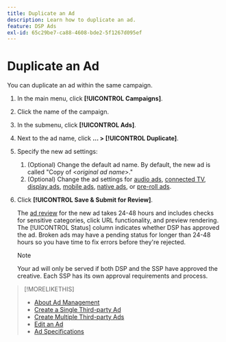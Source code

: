 ```yaml
---
title: Duplicate an Ad
description: Learn how to duplicate an ad.
feature: DSP Ads
exl-id: 65c29be7-ca88-4608-bde2-5f1267d095ef
---
```

# Duplicate an Ad

You can duplicate an ad within the same campaign.

1. In the main menu, click **[!UICONTROL Campaigns]**.
1. Click the name of the campaign.
1. In the submenu, click **[!UICONTROL Ads]**.
1. Next to the ad name, click  **... > [!UICONTROL Duplicate]**.
1. Specify the new ad settings:
    1. (Optional) Change the default ad name. By default, the new ad is called "Copy of \<*original ad name*\>."
    1. (Optional) Change the ad settings for [audio ads](ad-settings-audio.md), [connected TV](ad-settings-connected-tv.md), [display ads](ad-settings-display.md), [mobile ads](ad-settings-mobile.md), [native ads](ad-settings-native.md), or [pre-roll ads](ad-settings-pre-roll.md).
1. Click **[!UICONTROL Save & Submit for Review]**.

   The [ad review](ad-about.md) for the new ad takes 24-48 hours and includes checks for sensitive categories, click URL functionality, and preview rendering. The [!UICONTROL Status] column indicates whether DSP has approved the ad. Broken ads may have a pending status for longer than 24-48 hours so you have time to fix errors before they're rejected.

   >[!NOTE]
   >
   >Your ad will only be served if both DSP and the SSP have approved the creative. Each SSP has its own approval requirements and process.

>[!MORELIKETHIS]
>
>* [About Ad Management](ad-about.md)
>* [Create a Single Third-party Ad](ad-create.md)
>* [Create Multiple Third-party Ads](ad-create-multiple.md)
>* [Edit an Ad](ad-edit.md)
>* [Ad Specifications](/help/dsp/assets/ad-specs.pdf)
